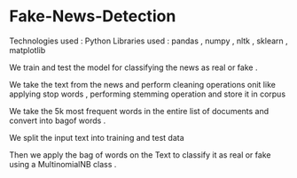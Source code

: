 # Fake-News-Detection
Technologies used : Python
Libraries used : pandas  , numpy , nltk , sklearn , matplotlib

We train and test the model for classifying the news as real or fake .

We take the text from the news and perform cleaning operations onit like applying stop words , performing stemming operation and store it in corpus

We take the  5k most frequent words in the entire list of documents and convert into bagof words .

We split the input text into training and test data 

Then we apply the bag of words on the Text to classify it as real or fake using a MultinomialNB class .
